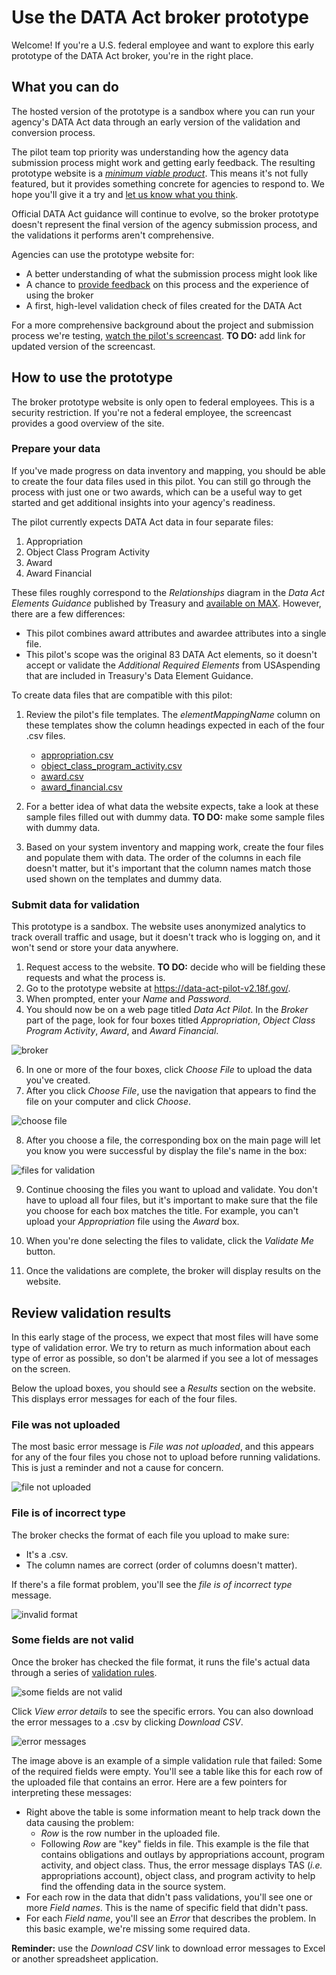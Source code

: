 # Use the DATA Act broker prototype

Welcome! If you're a U.S. federal employee and want to explore this early prototype of the DATA Act broker, you're in the right place.

## What you can do

The hosted version of the prototype is a sandbox where you can run your agency's DATA Act data through an early version of the validation and conversion process.

The pilot team top priority was understanding how the agency data submission process might work and getting early feedback. The resulting prototype website is a [_minimum viable product_](https://en.wikipedia.org/wiki/Minimum_viable_product "minimum viable product"). This means it's not fully featured, but it provides something concrete for agencies to respond to. We hope you'll give it a try and [let us know what you think](CONTRIBUTING.md "give feedback or ask a question about the DATA Act broker pilot").

Official DATA Act guidance will continue to evolve, so the broker prototype doesn't represent the final version of the agency submission process, and the validations it performs aren't comprehensive.

Agencies can use the prototype website for:
* A better understanding of what the submission process might look like
* A chance to [provide feedback](CONTRIBUTING.md "give feedback or ask a question about the DATA Act broker pilot") on this process and the experience of using the broker
* A first, high-level validation check of files created for the DATA Act

For a more comprehensive background about the project and submission process we're testing, [watch the pilot's screencast](#).
**TO DO:** add link for updated version of the screencast.

## How to use the prototype

The broker prototype website is only open to federal employees. This is a security restriction. If you're not a federal employee, the screencast provides a good overview of the site.

### Prepare your data

If you've made progress on data inventory and mapping, you should be able to create the four data files used in this pilot. You can still go through the process with just one or two awards, which can be a useful way to get started and get additional insights into your agency's readiness.

The pilot currently expects DATA Act data in four separate files:

1. Appropriation
2. Object Class Program Activity
3. Award
4. Award Financial

These files roughly correspond to the _Relationships_ diagram in the _Data Act Elements Guidance_ published by Treasury and [available on MAX](https://community.max.gov/display/Management/B%3A+DATA+Act+Elements+Guidance "Data Act Elements Guidance"). However, there are a few differences:
* This pilot combines award attributes and awardee attributes into a single file.
* This pilot's scope was the original 83 DATA Act elements, so it doesn't accept or validate the _Additional Required Elements_ from USAspending that are included in Treasury's Data Element Guidance.

To create data files that are compatible with this pilot:

1. Review the pilot's file templates. The _elementMappingName_ column on these templates show the column headings expected in each of the four .csv files.
    * [appropriation.csv](https://github.com/18F/data-act-pilot/blob/master/schema/appropriation.csv)
    * [object_class_program_activity.csv](https://github.com/18F/data-act-pilot/blob/master/schema/object_class_program_activity.csv)
    * [award.csv](https://github.com/18F/data-act-pilot/blob/master/schema/award.csv)
    * [award_financial.csv](https://github.com/18F/data-act-pilot/blob/master/schema/award_financial.csv)

2. For a better idea of what data the website expects, take a look at these sample files filled out with dummy data. **TO DO:** make some sample files with dummy data.

3. Based on your system inventory and mapping work, create the four files and populate them with data. The order of the columns in each file doesn't matter, but it's important that the column names match those used shown on the templates and dummy data.

### Submit data for validation

This prototype is a sandbox. The website uses anonymized analytics to track overall traffic and usage, but it doesn't track who is logging on, and it won't send or store your data anywhere.

1. Request access to the website. **TO DO:** decide who will be fielding these requests and what the process is.
2. Go to the prototype website at https://data-act-pilot-v2.18f.gov/.
3. When prompted, enter your _Name_ and _Password_.
4. You should now be on a web page titled _Data Act Pilot_. In the _Broker_ part of the page, look for four boxes titled _Appropriation_, _Object Class Program Activity_, _Award_, and _Award Financial_.

![broker](images/broker.png "broker")

6. In one or more of the four boxes, click _Choose File_ to upload the data you've created.
7. After you click _Choose File_, use the navigation that appears to find the file on your computer and click _Choose_.

![choose file](images/choose-file.png "choose file")

8. After you choose a file, the corresponding box on the main page will let you know you were successful by display the file's name in the box:

![files for validation](images/broker-with-files.png "chosen files")

9. Continue choosing the files you want to upload and validate. You don't have to upload all four files, but it's important to make sure that the file you choose for each box matches the title. For example, you can't upload your _Appropriation_ file using the _Award_ box.

10. When you're done selecting the files to validate, click the _Validate Me_ button.

11. Once the validations are complete, the broker will display results on the website.

## Review validation results

In this early stage of the process, we expect that most files will have some type of validation error. We try to return as much information about each type of error as possible, so don't be alarmed if you see a lot of messages on the screen.

Below the upload boxes, you should see a _Results_ section on the website. This displays error messages for each of the four files.

### File was not uploaded

The most basic error message is _File was not uploaded_, and this appears for any of the four files you chose not to upload before running validations. This is just a reminder and not a cause for concern.

![file not uploaded](images/error-file-not-uploaded-small.png "file not uploaded")

### File is of incorrect type

The broker checks the format of each file you upload to make sure:
* It's a .csv.
* The column names are correct (order of columns doesn't matter).

If there's a file format problem, you'll see the _file is of incorrect type_ message.

![invalid format](images/error-invalid-format-small.png "invalid format")

### Some fields are not valid

Once the broker has checked the file format, it runs the file's actual data through a series of [validation rules](VALIDATIONS.md "validation rules").

![some fields are not valid](images/error-fields-not-valid-small.png "some fields are not valid")

Click _View error details_ to see the specific errors. You can also download the error messages to a .csv by clicking _Download CSV_.

![error messages](images/error-messages.png "broker error messages")

The image above is an example of a simple validation rule that failed: Some of the required fields were empty. You'll see a table like this for each row of the uploaded file that contains an error. Here are a few pointers for interpreting these messages:

* Right above the table is some information meant to help track down the data causing the problem:
    * _Row_ is the row number in the uploaded file.
    * Following _Row_ are "key" fields in file. This example is the file that contains obligations and outlays by appropriations account, program activity, and object class. Thus, the error message displays TAS (_i.e._ appropriations account), object class, and program activity to help find the offending data in the source system.
* For each row in the data that didn't pass validations, you'll see one or more _Field names_. This is the name of specific field that didn't pass.
* For each _Field name_, you'll see an _Error_ that describes the problem. In this basic example, we're missing some required data.

**Reminder:** use the _Download CSV_ link to download error messages to Excel or another spreadsheet application.

